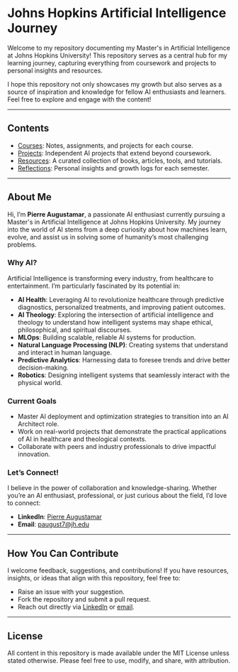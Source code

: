 # Johns Hopkins Artificial Intelligence Journey

Welcome to my repository documenting my Master's in Artificial Intelligence at Johns Hopkins University! This repository serves as a central hub for my learning journey, capturing everything from coursework and projects to personal insights and resources.

I hope this repository not only showcases my growth but also serves as a source of inspiration and knowledge for fellow AI enthusiasts and learners. Feel free to explore and engage with the content!

---

## **Contents**
- [Courses](courses/): Notes, assignments, and projects for each course.
- [Projects](projects/): Independent AI projects that extend beyond coursework.
- [Resources](resources/): A curated collection of books, articles, tools, and tutorials.
- [Reflections](personal-reflections/): Personal insights and growth logs for each semester.

---

## **About Me**
Hi, I’m **Pierre Augustamar**, a passionate AI enthusiast currently pursuing a Master's in Artificial Intelligence at Johns Hopkins University. My journey into the world of AI stems from a deep curiosity about how machines learn, evolve, and assist us in solving some of humanity’s most challenging problems.

### **Why AI?**
Artificial Intelligence is transforming every industry, from healthcare to entertainment. I’m particularly fascinated by its potential in:
- **AI Health**: Leveraging AI to revolutionize healthcare through predictive diagnostics, personalized treatments, and improving patient outcomes.
- **AI Theology**: Exploring the intersection of artificial intelligence and theology to understand how intelligent systems may shape ethical, philosophical, and spiritual discourses.
- **MLOps**: Building scalable, reliable AI systems for production.
- **Natural Language Processing (NLP)**: Creating systems that understand and interact in human language.
- **Predictive Analytics**: Harnessing data to foresee trends and drive better decision-making.
- **Robotics**: Designing intelligent systems that seamlessly interact with the physical world.

### **Current Goals**
- Master AI deployment and optimization strategies to transition into an AI Architect role.
- Work on real-world projects that demonstrate the practical applications of AI in healthcare and theological contexts.
- Collaborate with peers and industry professionals to drive impactful innovation.

### **Let’s Connect!**
I believe in the power of collaboration and knowledge-sharing. Whether you’re an AI enthusiast, professional, or just curious about the field, I’d love to connect:
- **LinkedIn**: [Pierre Augustamar](https://www.linkedin.com/in/pierre-augustamar-45530a68/)
- **Email**: [paugust7@jh.edu](mailto:paugust7@jh.edu)

---

## **How You Can Contribute**
I welcome feedback, suggestions, and contributions! If you have resources, insights, or ideas that align with this repository, feel free to:
- Raise an issue with your suggestion.
- Fork the repository and submit a pull request.
- Reach out directly via [LinkedIn](https://www.linkedin.com/in/pierre-augustamar-45530a68/) or [email](mailto:paugust7@jh.edu).

---

## **License**
All content in this repository is made available under the MIT License unless stated otherwise. Please feel free to use, modify, and share, with attribution.

